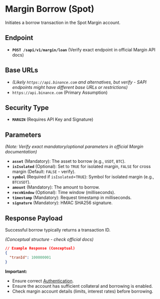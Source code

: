 # Margin Borrow (Spot)

Initiates a borrow transaction in the Spot Margin account.

## Endpoint

*   **`POST /sapi/v1/margin/loan`** (Verify exact endpoint in official Margin API docs)

## Base URLs

*   *(Likely `https://api.binance.com` and alternatives, but verify - SAPI endpoints might have different base URLs or restrictions)*
*   `https://api.binance.com` (Primary Assumption)

## Security Type

*   **`MARGIN`** (Requires API Key and Signature)

## Parameters

*(Note: Verify exact mandatory/optional parameters in official Margin documentation)*

*   **`asset`** (Mandatory): The asset to borrow (e.g., `USDT`, `BTC`).
*   **`isIsolated`** (Optional): Set to `TRUE` for isolated margin, `FALSE` for cross margin (Default: `FALSE` - verify).
*   **`symbol`** (Required if `isIsolated`=`TRUE`): Symbol for isolated margin (e.g., `BTCUSDT`).
*   **`amount`** (Mandatory): The amount to borrow.
*   **`recvWindow`** (Optional): Time window (milliseconds).
*   **`timestamp`** (Mandatory): Request timestamp in milliseconds.
*   **`signature`** (Mandatory): HMAC SHA256 signature.

## Response Payload

Successful borrow typically returns a transaction ID.

*(Conceptual structure - check official docs)*

```json
// Example Response (Conceptual)
{
  "tranId": 100000001 
}
```

**Important:**
*   Ensure correct [Authentication](./../../authentication.md).
*   Ensure the account has sufficient collateral and borrowing is enabled.
*   Check margin account details (limits, interest rates) before borrowing. 